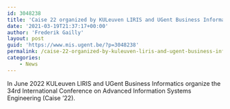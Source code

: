```yaml
---
id: 3048238
title: 'Caise 22 organized by KULeuven LIRIS and UGent Business Informatics Research group'
date: '2021-03-19T21:37:17+00:00'
author: 'Frederik Gailly'
layout: post
guid: 'https://www.mis.ugent.be/?p=3048238'
permalink: /caise-22-organized-by-kuleuven-liris-and-ugent-business-informatics-research-group/
categories:
    - News
---
```


In June 2022 KULeuven LIRIS and UGent Business Informatics organize the 34rd International Conference on Advanced Information Systems Engineering (Caise ’22).